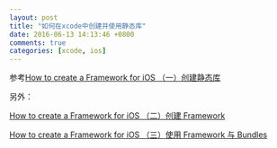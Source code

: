 ```yaml
---
layout: post
title: "如何在xcode中创建并使用静态库"
date: 2016-06-13 14:13:46 +0800
comments: true
categories: [xcode, ios]
---
```


参考[How to create a Framework for iOS （一）创建静态库](https://jkyin.me/how-to-create-a-framework-for-ios-chuang-jian-jing-tai-ku/)

另外：

[How to create a Framework for iOS （二）创建 Framework](https://jkyin.me/how-to-create-a-framework-for-ios-er-chuang-jian-framework/)

[How to create a Framework for iOS （三）使用 Framework 与 Bundles](https://jkyin.me/how-to-create-a-framework-for-ios-san-shi-yong-framework-yu-bundles/)
